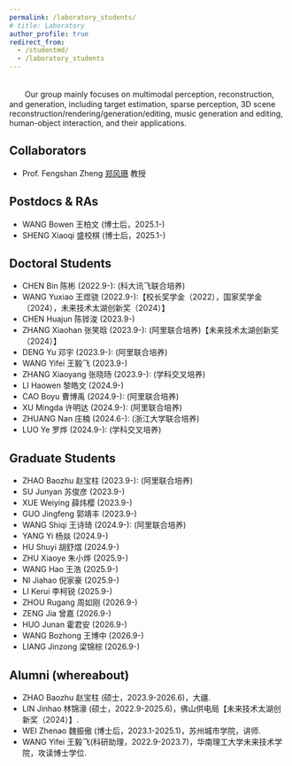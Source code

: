 ```yaml
---
permalink: /laboratory_students/
# title: Laboratory
author_profile: true
redirect_from: 
  - /studentmd/
  - /laboratory_students
---
```


<br />
　　Our group mainly focuses on multimodal perception, reconstruction, and generation, including target estimation, sparse perception, 3D scene reconstruction/rendering/generation/editing, music generation and editing, human-object interaction, and their applications.

Collaborators
--------
* Prof. Fengshan Zheng [郑风珊](https://www2.scut.edu.cn/emc/2023/1228/c37567a531831/page.htm) 教授

Postdocs & RAs
--------
* WANG Bowen 王柏文 (博士后，2025.1-)
* SHENG Xiaoqi 盛校棋 (博士后，2025.1-) 

Doctoral Students
--------
* CHEN Bin 陈彬 (2022.9-): (科大讯飞联合培养)
* WANG Yuxiao 王煜骁 (2022.9-):【校长奖学金（2022），国家奖学金（2024），未来技术太湖创新奖（2024）】
* CHEN Huajun 陈铧浚 (2023.9-) 
* ZHANG Xiaohan 张笑晗 (2023.9-): (阿里联合培养)【未来技术太湖创新奖（2024）】
* DENG Yu 邓宇 (2023.9-): (阿里联合培养)
* WANG Yifei 王毅飞 (2023.9-) 
* ZHANG Xiaoyang 张晓旸 (2023.9-): (学科交叉培养)
* LI Haowen 黎皓文 (2024.9-) 
* CAO Boyu 曹博禹 (2024.9-): (阿里联合培养)
* XU Mingda 许明达 (2024.9-): (阿里联合培养)
* ZHUANG Nan 庄楠 (2024.6-): (浙江大学联合培养)
* LUO Ye 罗烨 (2024.9-): (学科交叉培养)
   



Graduate Students
--------
* ZHAO Baozhu 赵宝柱 (2023.9-):  (阿里联合培养)
* SU Junyan 苏俊彦 (2023.9-) 
* XUE Weiying 薛炜樱 (2023.9-)
* GUO Jingfeng 郭靖丰 (2023.9-)
* WANG Shiqi 王诗琦 (2024.9-): (阿里联合培养)
* YANG Yi 杨燚 (2024.9-) 
* HU Shuyi 胡舒熠 (2024.9-)
* ZHU Xiaoye 朱小烨 (2025.9-) 
* WANG Hao 王浩 (2025.9-) 
* NI Jiahao 倪家豪 (2025.9-) 
* LI Kerui 李柯锐 (2025.9-)
* ZHOU Rugang 周如刚 (2026.9-)
* ZENG Jia 曾嘉 (2026.9-)
* HUO Junan 霍君安 (2026.9-)
* WANG Bozhong 王博中 (2026.9-)
* LIANG Jinzong 梁锦棕 (2026.9-)

Alumni (whereabout)
--------  
* ZHAO Baozhu 赵宝柱 (硕士，2023.9-2026.6)，大疆.
* LIN Jinhao 林锦濠 (硕士，2022.9-2025.6)，佛山供电局【未来技术太湖创新奖（2024）】.
* WEI Zhenao 魏振傲 (博士后，2023.1-2025.1)，苏州城市学院，讲师.
* WANG Yifei 王毅飞(科研助理，2022.9-2023.7)，华南理工大学未来技术学院，攻读博士学位.
